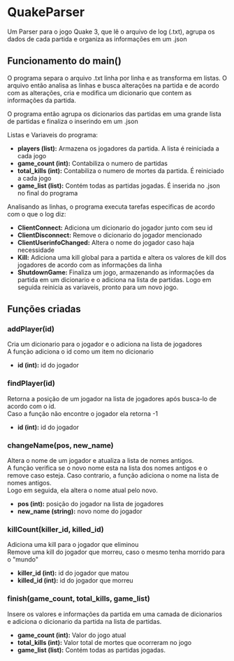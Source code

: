 # QuakeParser
Um Parser para o jogo Quake 3, que lê o arquivo de log (.txt), agrupa os dados de cada partida e organiza as informações em um .json

<h2>Funcionamento do main()</h2>
<p>O programa separa o arquivo .txt linha por linha e as transforma em listas. O arquivo então analisa as linhas e busca alterações na partida e de acordo com as alterações, cria e modifica um dicionario que contem as informações da partida.</p>
<p>O programa então agrupa os dicionarios das partidas em uma grande lista de partidas e finaliza o inserindo em um .json</p>
<p>Listas e Variaveis do programa:</p>
<ul>
<li><b>players (list):</b> Armazena os jogadores da partida. A lista é reiniciada a cada jogo</li>
<li><b>game_count (int):</b> Contabiliza o numero de partidas</li>
<li><b>total_kills (int):</b> Contabiliza o numero de mortes da partida. É reiniciado a cada jogo</li>
<li><b>game_list (list):</b> Contém todas as partidas jogadas. É inserida no .json no final do programa</li>
</ul>
<p>Analisando as linhas, o programa executa tarefas especificas de acordo com o que o log diz:</p>
<ul>
  <li><b>ClientConnect:</b> Adiciona um dicionario do jogador junto com seu id</li>
  <li><b>ClientDisconnect:</b> Remove o dicionario do jogador mencionado</li>
  <li><b>ClientUserinfoChanged:</b> Altera o nome do jogador caso haja necessidade</li>
  <li><b>Kill:</b> Adiciona uma kill global para a partida e altera os valores de kill dos jogadores de acordo com as informações da linha</li>
  <li><b>ShutdownGame:</b> Finaliza um jogo, armazenando as informações da partida em um dicionario e o adiciona na lista de partidas. Logo em seguida reinicia as variaveis, pronto para um novo jogo.</li>
</ul>

<h2>Funções criadas</h2>

<h3>addPlayer(id)</h3>
<p>Cria um dicionario para o jogador e o adiciona na lista de jogadores
</br>A função adiciona o id como um item no dicionario</p>
<ul>
  <li><b>id (int):</b> id do jogador</li>
</ul>
<h3>findPlayer(id)</h3>
<p>Retorna a posição de um jogador na lista de jogadores após busca-lo de acordo com o id.
</br>Caso a função não encontre o jogador ela retorna -1</p>
<ul>
  <li><b>id (int):</b> id do jogador</li>
</ul>
<h3>changeName(pos, new_name)</h3>
<p>Altera o nome de um jogador e atualiza a lista de nomes antigos.
</br>A função verifica se o novo nome esta na lista dos nomes antigos e o remove caso esteja. Caso contrario, a função adiciona o nome na lista de nomes antigos.
</br>Logo em seguida, ela altera o nome atual pelo novo.</p>
<ul>
  <li><b>pos (int):</b> posição do jogador na lista de jogadores</li>
  <li><b>new_name (string):</b> novo nome do jogador</li>
</ul>
<h3>killCount(killer_id, killed_id)</h3>
<p>Adiciona uma kill para o jogador que eliminou
</br>Remove uma kill do jogador que morreu, caso o mesmo tenha morrido para o "mundo"</p>
<ul>
  <li><b>killer_id (int):</b> id do jogador que matou</li>
  <li><b>killed_id (int):</b> id do jogador que morreu</li>
</ul>
<h3>finish(game_count, total_kills, game_list)</h3>
<p>Insere os valores e informações da partida em uma camada de dicionarios e adiciona o dicionario da partida na lista de partidas.
<ul>
  <li><b>game_count (int):</b> Valor do jogo atual</li>
  <li><b>total_kills (int):</b> Valor total de mortes que ocorreram no jogo</li>
  <li><b>game_list (list):</b> Contém todas as partidas jogadas.</li>
</ul>
